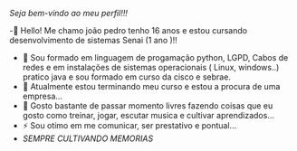 *Seja bem-vindo ao meu perfil!!!*



-👋 Hello! Me chamo joão pedro  tenho 16 anos e estou cursando desenvolvimento de sistemas Senai (1 ano )!! 

- 🔭 Sou formado em linguagem de progamação python, LGPD, Cabos de redes e em instalações de sistemas operacionais  ( Linux, windows..) pratico java e sou formado em curso da cisco e sebrae.
- 🌱 Atualmente estou terminando meu curso e estou a procura de uma empresa...
- 💬 Gosto bastante de passar momento livres fazendo coisas que eu gosto como treinar, jogar, escutar musica e cultivar aprendizados...
- ⚡ Sou otimo em me comunicar, ser  prestativo e pontual...
- *SEMPRE CULTIVANDO MEMORIAS* 
